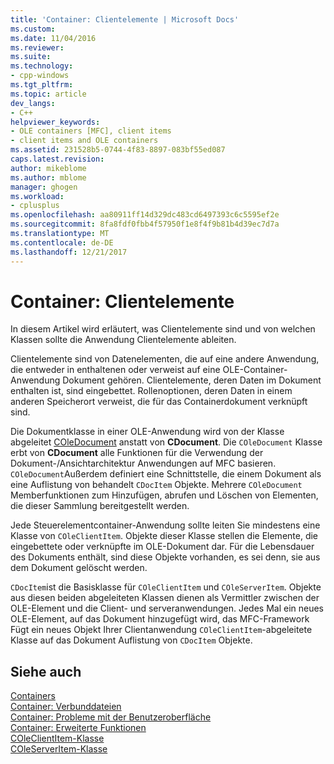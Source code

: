 ```yaml
---
title: 'Container: Clientelemente | Microsoft Docs'
ms.custom: 
ms.date: 11/04/2016
ms.reviewer: 
ms.suite: 
ms.technology:
- cpp-windows
ms.tgt_pltfrm: 
ms.topic: article
dev_langs:
- C++
helpviewer_keywords:
- OLE containers [MFC], client items
- client items and OLE containers
ms.assetid: 231528b5-0744-4f83-8897-083bf55ed087
caps.latest.revision: 
author: mikeblome
ms.author: mblome
manager: ghogen
ms.workload:
- cplusplus
ms.openlocfilehash: aa80911ff14d329dc483cd6497393c6c5595ef2e
ms.sourcegitcommit: 8fa8fdf0fbb4f57950f1e8f4f9b81b4d39ec7d7a
ms.translationtype: MT
ms.contentlocale: de-DE
ms.lasthandoff: 12/21/2017
---
```

# <a name="containers-client-items"></a>Container: Clientelemente
In diesem Artikel wird erläutert, was Clientelemente sind und von welchen Klassen sollte die Anwendung Clientelemente ableiten.  
  
 Clientelemente sind von Datenelementen, die auf eine andere Anwendung, die entweder in enthaltenen oder verweist auf eine OLE-Container-Anwendung Dokument gehören. Clientelemente, deren Daten im Dokument enthalten ist, sind eingebettet. Rollenoptionen, deren Daten in einem anderen Speicherort verweist, die für das Containerdokument verknüpft sind.  
  
 Die Dokumentklasse in einer OLE-Anwendung wird von der Klasse abgeleitet [COleDocument](../mfc/reference/coledocument-class.md) anstatt von **CDocument**. Die `COleDocument` Klasse erbt von **CDocument** alle Funktionen für die Verwendung der Dokument-/Ansichtarchitektur Anwendungen auf MFC basieren. `COleDocument`Außerdem definiert eine Schnittstelle, die einem Dokument als eine Auflistung von behandelt `CDocItem` Objekte. Mehrere `COleDocument` Memberfunktionen zum Hinzufügen, abrufen und Löschen von Elementen, die dieser Sammlung bereitgestellt werden.  
  
 Jede Steuerelementcontainer-Anwendung sollte leiten Sie mindestens eine Klasse von `COleClientItem`. Objekte dieser Klasse stellen die Elemente, die eingebettete oder verknüpfte im OLE-Dokument dar. Für die Lebensdauer des Dokuments enthält, sind diese Objekte vorhanden, es sei denn, sie aus dem Dokument gelöscht werden.  
  
 `CDocItem`ist die Basisklasse für `COleClientItem` und `COleServerItem`. Objekte aus diesen beiden abgeleiteten Klassen dienen als Vermittler zwischen der OLE-Element und die Client- und serveranwendungen. Jedes Mal ein neues OLE-Element, auf das Dokument hinzugefügt wird, das MFC-Framework Fügt ein neues Objekt Ihrer Clientanwendung `COleClientItem`-abgeleitete Klasse auf das Dokument Auflistung von `CDocItem` Objekte.  
  
## <a name="see-also"></a>Siehe auch  
 [Containers](../mfc/containers.md)   
 [Container: Verbunddateien](../mfc/containers-compound-files.md)   
 [Container: Probleme mit der Benutzeroberfläche](../mfc/containers-user-interface-issues.md)   
 [Container: Erweiterte Funktionen](../mfc/containers-advanced-features.md)   
 [COleClientItem-Klasse](../mfc/reference/coleclientitem-class.md)   
 [COleServerItem-Klasse](../mfc/reference/coleserveritem-class.md)
